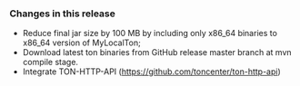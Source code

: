 ### Changes in this release

- Reduce final jar size by 100 MB by including only x86_64 binaries to x86_64 version of MyLocalTon;
- Download latest ton binaries from GitHub release master branch at mvn compile stage.
- Integrate TON-HTTP-API (https://github.com/toncenter/ton-http-api)